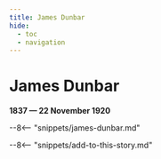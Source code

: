 ```yaml
---
title: James Dunbar
hide:
  - toc
  - navigation 
---
```


# James Dunbar

**1837 — 22 November 1920**

--8<-- "snippets/james-dunbar.md"

--8<-- "snippets/add-to-this-story.md"